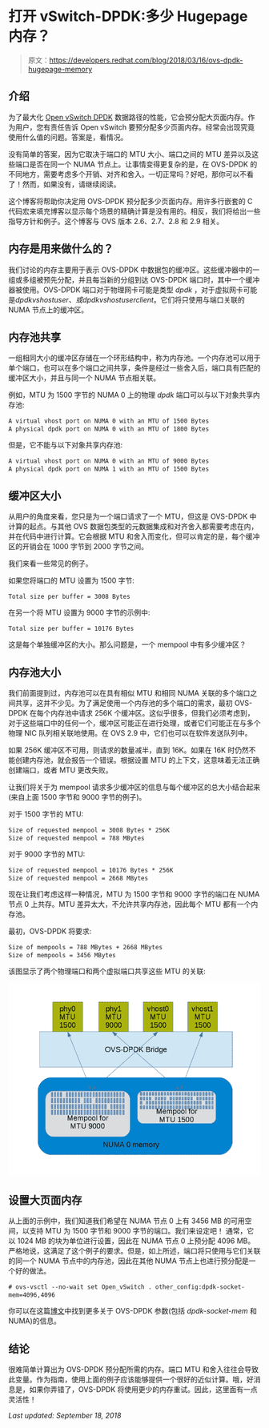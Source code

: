 # 打开 vSwitch-DPDK:多少 Hugepage 内存？

> 原文：<https://developers.redhat.com/blog/2018/03/16/ovs-dpdk-hugepage-memory>

## 介绍

为了最大化 [Open vSwitch DPDK](http://docs.openvswitch.org/en/latest/intro/install/dpdk/) 数据路径的性能，它会预分配大页面内存。作为用户，您有责任告诉 Open vSwitch 要预分配多少页面内存。经常会出现究竟使用什么值的问题。答案是，看情况。

没有简单的答案，因为它取决于端口的 MTU 大小、端口之间的 MTU 差异以及这些端口是否在同一个 NUMA 节点上。让事情变得更复杂的是，在 OVS-DPDK 的不同地方，需要考虑多个开销、对齐和舍入。一切正常吗？好吧，那你可以不看了！然而，如果没有，请继续阅读。

这个博客将帮助你决定用 OVS-DPDK 预分配多少页面内存。用许多行嵌套的 C 代码宏来填充博客以显示每个场景的精确计算是没有用的。相反，我们将给出一些指导方针和例子。这个博客与 OVS 版本 2.6、2.7、2.8 和 2.9 相关。

## 内存是用来做什么的？

我们讨论的内存主要用于表示 OVS-DPDK 中数据包的缓冲区。这些缓冲器中的一组或多组被预先分配，并且每当新的分组到达 OVS-DPDK 端口时，其中一个缓冲器被使用。OVS-DPDK 端口对于物理网卡可能是类型 *dpdk* ，对于虚拟网卡可能是*dpdkvshostuser、*或*dpdkvshostuserclient*。它们将只使用与端口关联的 NUMA 节点上的缓冲区。

## 内存池共享

一组相同大小的缓冲区存储在一个环形结构中，称为内存池。一个内存池可以用于单个端口，也可以在多个端口之间共享，条件是经过一些舍入后，端口具有匹配的缓冲区大小，并且与同一个 NUMA 节点相关联。

例如，MTU 为 1500 字节的 NUMA 0 上的物理 *dpdk* 端口可以与以下对象共享内存池:

```
A virtual vhost port on NUMA 0 with an MTU of 1500 Bytes
A physical dpdk port on NUMA 0 with an MTU of 1800 Bytes
```

但是，它不能与以下对象共享内存池:

```
A virtual vhost port on NUMA 0 with an MTU of 9000 Bytes
A physical dpdk port on NUMA 1 with an MTU of 1500 Bytes
```

## 缓冲区大小

从用户的角度来看，您只是为一个端口请求了一个 MTU，但这是 OVS-DPDK 中计算的起点。与其他 OVS 数据包类型的元数据集成和对齐舍入都需要考虑在内，并在代码中进行计算。它会根据 MTU 和舍入而变化，但可以肯定的是，每个缓冲区的开销会在 1000 字节到 2000 字节之间。

我们来看一些常见的例子。

如果您将端口的 MTU 设置为 1500 字节:

```
Total size per buffer = 3008 Bytes
```

在另一个将 MTU 设置为 9000 字节的示例中:

```
Total size per buffer = 10176 Bytes
```

这是每个单独缓冲区的大小。那么问题是，一个 mempool 中有多少缓冲区？

## 内存池大小

我们前面提到过，内存池可以在具有相似 MTU 和相同 NUMA 关联的多个端口之间共享，这并不少见。为了满足使用一个内存池的多个端口的需求，最初 OVS-DPDK 在每个内存池中请求 256K 个缓冲区。这似乎很多，但我们必须考虑到，对于这些端口中的任何一个，缓冲区可能正在进行处理，或者它们可能正在与多个物理 NIC 队列相关联地使用。在 OVS 2.9 中，它们也可以在软件发送队列中。

如果 256K 缓冲区不可用，则请求的数量减半，直到 16K。如果在 16K 时仍然不能创建内存池，就会报告一个错误。根据设置 MTU 的上下文，这意味着无法正确创建端口，或者 MTU 更改失败。

让我们将关于为 mempool 请求多少缓冲区的信息与每个缓冲区的总大小结合起来(来自上面 1500 字节和 9000 字节的例子)。

对于 1500 字节的 MTU:

```
Size of requested mempool = 3008 Bytes * 256K
Size of requested mempool = 788 MBytes
```

对于 9000 字节的 MTU:

```
Size of requested mempool = 10176 Bytes * 256K
Size of requested mempool = 2668 MBytes
```

现在让我们考虑这样一种情况，MTU 为 1500 字节和 9000 字节的端口在 NUMA 节点 0 上共存。MTU 差异太大，不允许共享内存池，因此每个 MTU 都有一个内存池。

最初，OVS-DPDK 将要求:

```
Size of mempools = 788 MBytes + 2668 MBytes
Size of mempools = 3456 MBytes
```

该图显示了两个物理端口和两个虚拟端口共享这些 MTU 的关联:

![](img/5541f797c27c9ba05488746e8e4f15f2.png)

## 设置大页面内存

从上面的示例中，我们知道我们希望在 NUMA 节点 0 上有 3456 MB 的可用空间，以支持 MTU 为 1500 字节和 9000 字节的端口。我们来设定吧！
通常，它以 1024 MB 的块为单位进行设置，因此在 NUMA 节点 0 上预分配 4096 MB。严格地说，这满足了这个例子的要求。但是，如上所述，端口将只使用与它们关联的同一个 NUMA 节点中的内存池，因此在其他 NUMA 节点上也进行预分配是一个好的做法。

```
# ovs-vsctl --no-wait set Open_vSwitch . other_config:dpdk-socket-mem=4096,4096
```

你可以在这篇[博文](https://developers.redhat.com/blog/2017/06/28/ovs-dpdk-parameters-dealing-with-multi-numa/)中找到更多关于 OVS-DPDK 参数(包括 *dpdk-socket-mem* 和 NUMA)的信息。

## 结论

很难简单计算出为 OVS-DPDK 预分配所需的内存。端口 MTU 和舍入往往会导致此变量。作为指南，使用上面的例子应该能够提供一个很好的近似计算。哦，好消息是，如果你弄错了，OVS-DPDK 将使用更少的内存重试。因此，这里面有一点灵活性！

*Last updated: September 18, 2018*